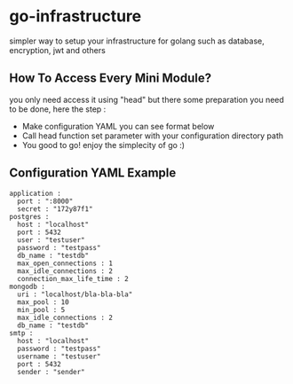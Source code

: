 # go-infrastructure
simpler way to setup your infrastructure for golang such as database, encryption, jwt and others

## How To Access Every Mini Module?
you only need access it using "head" but there some preparation you need to be done, here the step :

* Make configuration YAML you can see format below
* Call head function set parameter with your configuration directory path
* You good to go! enjoy the simplecity of go :)

## Configuration YAML Example
```
application :
  port : ":8000"
  secret : "172y87f1"
postgres : 
  host : "localhost"
  port : 5432
  user : "testuser"
  password : "testpass"
  db_name : "testdb"
  max_open_connections : 1
  max_idle_connections : 2
  connection_max_life_time : 2
mongodb : 
  uri : "localhost/bla-bla-bla"
  max_pool : 10
  min_pool : 5
  max_idle_connections : 2
  db_name : "testdb"
smtp : 
  host : "localhost"
  password : "testpass"
  username : "testuser"
  port : 5432
  sender : "sender"
```